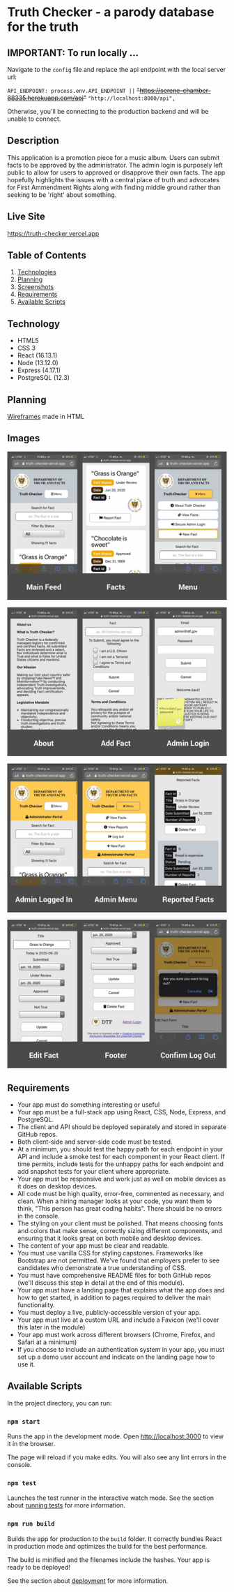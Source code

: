 # Truth Checker - a parody database for the truth

## IMPORTANT: To run locally ...

Navigate to the `config` file and replace the api endpoint with the local server url:

`API_ENDPOINT: process.env.API_ENDPOINT ||` ~~"https://serene-chamber-88335.herokuapp.com/api"~~ `"http://localhost:8000/api",`

Otherwise, you'll be connecting to the production backend and will be unable to connect.

## Description

This application is a promotion piece for a music album.
Users can submit facts to be approved by the administrator.
The admin login is purposely left public to allow for users to approved or disapprove their own facts.
The app hopefully highlights the issues with a central place of truth and advocates for First Ammendment Rights
along with finding middle ground rather than seeking to be 'right' about something.

## Live Site

https://truth-checker.vercel.app

## Table of Contents

1. [Technologies](#technologies)
2. [Planning](#planning)
3. [Screenshots](#screenshots)
4. [Requirements](#requirements)
5. [Available Scripts](#available-scripts)

## Technology

- HTML5
- CSS 3
- React (16.13.1)
- Node (13.12.0)
- Express (4.17.1)
- PostgreSQL (12.3)

## Planning

[Wireframes](https://nick-nack-attack.github.io/truth-checker-client/) made in HTML

## Images
![Screenshots 1-3](./docs/screenshots/screenshots1-3.jpg)

![Screenshots 4-6](./docs/screenshots/screenshots4-6.jpg)

![Screenshots 7-9](./docs/screenshots/screenshots7-9.jpg)

![Screenshots 10-12](./docs/screenshots/screenshots10-12.jpg)

## Requirements

- Your app must do something interesting or useful
- Your app must be a full-stack app using React, CSS, Node, Express, and PostgreSQL.
- The client and API should be deployed separately and stored in separate GitHub repos.
- Both client-side and server-side code must be tested.
- At a minimum, you should test the happy path for each endpoint in your API and include a smoke test for each component in your React client. If time permits, include tests for the unhappy paths for each endpoint and add snapshot tests for your client where appropriate.
- Your app must be responsive and work just as well on mobile devices as it does on desktop devices.
- All code must be high quality, error-free, commented as necessary, and clean. When a hiring manager looks at your code, you want them to think, "This person has great coding habits". There should be no errors in the console.
- The styling on your client must be polished. That means choosing fonts and colors that make sense, correctly sizing different components, and ensuring that it looks great on both mobile and desktop devices.
- The content of your app must be clear and readable.
- You must use vanilla CSS for styling capstones. Frameworks like Bootstrap are not permitted. We've found that employers prefer to see candidates who demonstrate a true understanding of CSS.
- You must have comprehensive README files for both GitHub repos (we'll discuss this step in detail at the end of this module).
- Your app must have a landing page that explains what the app does and how to get started, in addition to pages required to deliver the main functionality.
- You must deploy a live, publicly-accessible version of your app.
- Your app must live at a custom URL and include a Favicon (we'll cover this later in the module)
- Your app must work across different browsers (Chrome, Firefox, and Safari at a minimum)
- If you choose to include an authentication system in your app, you must set up a demo user account and indicate on the landing page how to use it.

## Available Scripts

In the project directory, you can run:

### `npm start`

Runs the app in the development mode.
Open [http://localhost:3000](http://localhost:3000) to view it in the browser.

The page will reload if you make edits.
You will also see any lint errors in the console.

### `npm test`

Launches the test runner in the interactive watch mode.
See the section about [running tests](https://facebook.github.io/create-react-app/docs/running-tests) for more information.

### `npm run build`

Builds the app for production to the `build` folder.
It correctly bundles React in production mode and optimizes the build for the best performance.

The build is minified and the filenames include the hashes.
Your app is ready to be deployed!

See the section about [deployment](https://facebook.github.io/create-react-app/docs/deployment) for more information.
